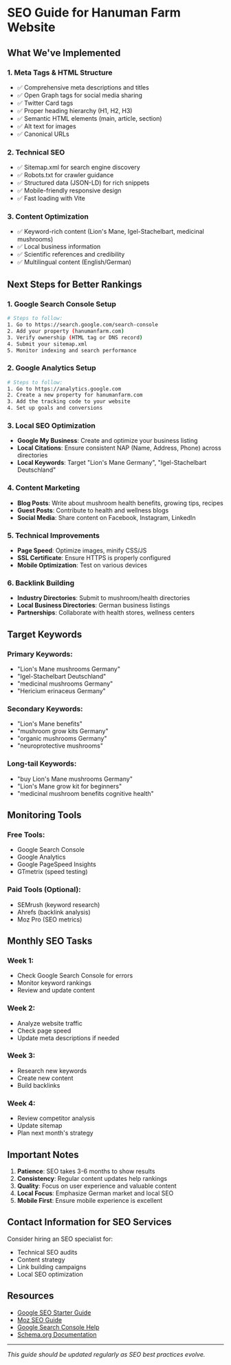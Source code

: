 # SEO Guide for Hanuman Farm Website

## What We've Implemented

### 1. **Meta Tags & HTML Structure**
- ✅ Comprehensive meta descriptions and titles
- ✅ Open Graph tags for social media sharing
- ✅ Twitter Card tags
- ✅ Proper heading hierarchy (H1, H2, H3)
- ✅ Semantic HTML elements (main, article, section)
- ✅ Alt text for images
- ✅ Canonical URLs

### 2. **Technical SEO**
- ✅ Sitemap.xml for search engine discovery
- ✅ Robots.txt for crawler guidance
- ✅ Structured data (JSON-LD) for rich snippets
- ✅ Mobile-friendly responsive design
- ✅ Fast loading with Vite

### 3. **Content Optimization**
- ✅ Keyword-rich content (Lion's Mane, Igel-Stachelbart, medicinal mushrooms)
- ✅ Local business information
- ✅ Scientific references and credibility
- ✅ Multilingual content (English/German)

## Next Steps for Better Rankings

### 1. **Google Search Console Setup**
```bash
# Steps to follow:
1. Go to https://search.google.com/search-console
2. Add your property (hanumanfarm.com)
3. Verify ownership (HTML tag or DNS record)
4. Submit your sitemap.xml
5. Monitor indexing and search performance
```

### 2. **Google Analytics Setup**
```bash
# Steps to follow:
1. Go to https://analytics.google.com
2. Create a new property for hanumanfarm.com
3. Add the tracking code to your website
4. Set up goals and conversions
```

### 3. **Local SEO Optimization**
- **Google My Business**: Create and optimize your business listing
- **Local Citations**: Ensure consistent NAP (Name, Address, Phone) across directories
- **Local Keywords**: Target "Lion's Mane Germany", "Igel-Stachelbart Deutschland"

### 4. **Content Marketing**
- **Blog Posts**: Write about mushroom health benefits, growing tips, recipes
- **Guest Posts**: Contribute to health and wellness blogs
- **Social Media**: Share content on Facebook, Instagram, LinkedIn

### 5. **Technical Improvements**
- **Page Speed**: Optimize images, minify CSS/JS
- **SSL Certificate**: Ensure HTTPS is properly configured
- **Mobile Optimization**: Test on various devices

### 6. **Backlink Building**
- **Industry Directories**: Submit to mushroom/health directories
- **Local Business Directories**: German business listings
- **Partnerships**: Collaborate with health stores, wellness centers

## Target Keywords

### Primary Keywords:
- "Lion's Mane mushrooms Germany"
- "Igel-Stachelbart Deutschland"
- "medicinal mushrooms Germany"
- "Hericium erinaceus Germany"

### Secondary Keywords:
- "Lion's Mane benefits"
- "mushroom grow kits Germany"
- "organic mushrooms Germany"
- "neuroprotective mushrooms"

### Long-tail Keywords:
- "buy Lion's Mane mushrooms Germany"
- "Lion's Mane grow kit for beginners"
- "medicinal mushroom benefits cognitive health"

## Monitoring Tools

### Free Tools:
- Google Search Console
- Google Analytics
- Google PageSpeed Insights
- GTmetrix (speed testing)

### Paid Tools (Optional):
- SEMrush (keyword research)
- Ahrefs (backlink analysis)
- Moz Pro (SEO metrics)

## Monthly SEO Tasks

### Week 1:
- Check Google Search Console for errors
- Monitor keyword rankings
- Review and update content

### Week 2:
- Analyze website traffic
- Check page speed
- Update meta descriptions if needed

### Week 3:
- Research new keywords
- Create new content
- Build backlinks

### Week 4:
- Review competitor analysis
- Update sitemap
- Plan next month's strategy

## Important Notes

1. **Patience**: SEO takes 3-6 months to show results
2. **Consistency**: Regular content updates help rankings
3. **Quality**: Focus on user experience and valuable content
4. **Local Focus**: Emphasize German market and local SEO
5. **Mobile First**: Ensure mobile experience is excellent

## Contact Information for SEO Services

Consider hiring an SEO specialist for:
- Technical SEO audits
- Content strategy
- Link building campaigns
- Local SEO optimization

## Resources

- [Google SEO Starter Guide](https://developers.google.com/search/docs/beginner/seo-starter-guide)
- [Moz SEO Guide](https://moz.com/beginners-guide-to-seo)
- [Google Search Console Help](https://support.google.com/webmasters/)
- [Schema.org Documentation](https://schema.org/)

---

*This guide should be updated regularly as SEO best practices evolve.* 